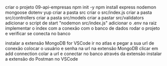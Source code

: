 criar o projeto 09-api-empresas
npm init -y
npm install express nodemon mongoose dotenv yup
criar a pasta src
criar o src/index.js
criar a pasta src/controllers
criar a pasta src/models
criar a pastar src/validators
adicionar o script de start "nodemon src/index.js"
adicionar o .env na raiz
implementar o index com a conexão com o banco de dados
rodar o projeto e verificar se conecta no banco

instalar a extensão MongoDB for VSCode
ir no atlas e pegar a sua url de conexão
colocar o usuário e senha na url
na extensão MongoDB clicar em add connection
colar a url e conectar no banco através da extensão
instalar a extensão do Postman no VSCode
